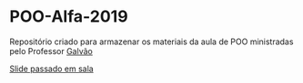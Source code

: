 # POO-Alfa-2019
Repositório criado para armazenar os materiais da aula de POO ministradas pelo Professor [Galvão](https://github.com/galvao)

[Slide passado em sala](https://speakerdeck.com/galvao/programacao-orientada-a-objetos-com-php)
